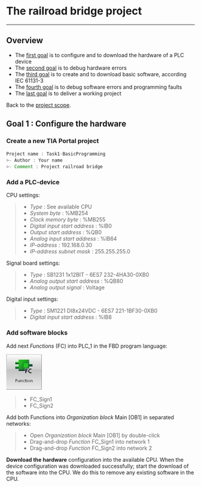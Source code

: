# The railroad bridge project
_____________________________________
## Overview
-   The [first goal](Ex02/Subchapter04_01.md) is to configure and to download the hardware of a PLC device
-   The [second goal](Ex02/Subchapter04_02.md) is to debug hardware errors
-   The [third goal](Ex02/Subchapter04_03.md) is to create and to download basic software, according IEC 61131-3
-   The [fourth goal](Ex02/Subchapter04_04.md) is to debug software errors and programming faults
-   The [last goal](Ex02/Subchapter04_05.md) is to deliver a working project

Back to the [project scope](Ex02/Subchapter04.md).

## Goal 1 : Configure the hardware
### Create a new TIA Portal project
```javascript
Project name : Task1-BasicProgramming
>- Author : Your name
>- Comment : Project railroad bridge
```

### Add a PLC-device
CPU settings:
>- *Type* : See available CPU <br>
>- *System byte* : %MB254 <br>
>- *Clock memory byte* : %MB255 <br>
>- *Digital input start address* : %IB0 <br>
>- *Output start address* : %QB0 <br>
>- *Analog input start address* : %IB64 <br>
>- *IP-address* : 192.168.0.30 <br>
>- *IP-address subnet mask* : 255.255.255.0 <br>

Signal board settings:
>- *Type* : SB1231 1x12BIT - 6ES7 232-4HA30-0XB0 <br>
>- *Analog output start address* : %QB80 <br>
>- *Analog output signal* : Voltage <br>

Digital input settings:
>- *Type* : SM1221 DI8x24VDC - 6ES7 221-1BF30-0XB0 <br>
>- *Digital input start address* : %IB8 <br>

### Add software blocks
Add next *Functions* (FC) into PLC_1 in the FBD program language:

![Add function](../Ex02/Images/function.jpg)

>-   FC_Sign1
>-   FC_Sign2

Add both Functions into *Organization block* Main [OB1] in separated networks:
>-   Open *Organization block* Main [OB1] by double-click
>-   Drag-and-drop *Function* FC_Sign1 into network 1
>-   Drag-and-drop *Function* FC_Sign2 into network 2

**Download the hardware** configuration into the available CPU. When the device configuration was downloaded successfully; start the download of the software into the CPU. We do this to remove any existing software in the CPU.
